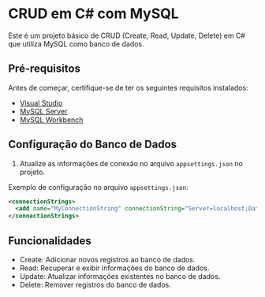 # CRUD em C# com MySQL

Este é um projeto básico de CRUD (Create, Read, Update, Delete) em C# que utiliza MySQL como banco de dados.

## Pré-requisitos

Antes de começar, certifique-se de ter os seguintes requisitos instalados:

- [Visual Studio](https://visualstudio.microsoft.com/)
- [MySQL Server](https://dev.mysql.com/downloads/mysql/)
- [MySQL Workbench](https://dev.mysql.com/downloads/workbench/)

## Configuração do Banco de Dados
1. Atualize as informações de conexão no arquivo `appsettings.json` no projeto.

Exemplo de configuração no arquivo `appsettings.json`:

```xml
<connectionStrings>
  <add name="MyConnectionString" connectionString="Server=localhost;Database=NomeDoSeuBancoDeDados;User=seuUsuario;Password=suaSenha;"/>
</connectionStrings>
```


## Funcionalidades
- Create: Adicionar novos registros ao banco de dados.
- Read: Recuperar e exibir informações do banco de dados.
- Update: Atualizar informações existentes no banco de dados.
- Delete: Remover registros do banco de dados.

